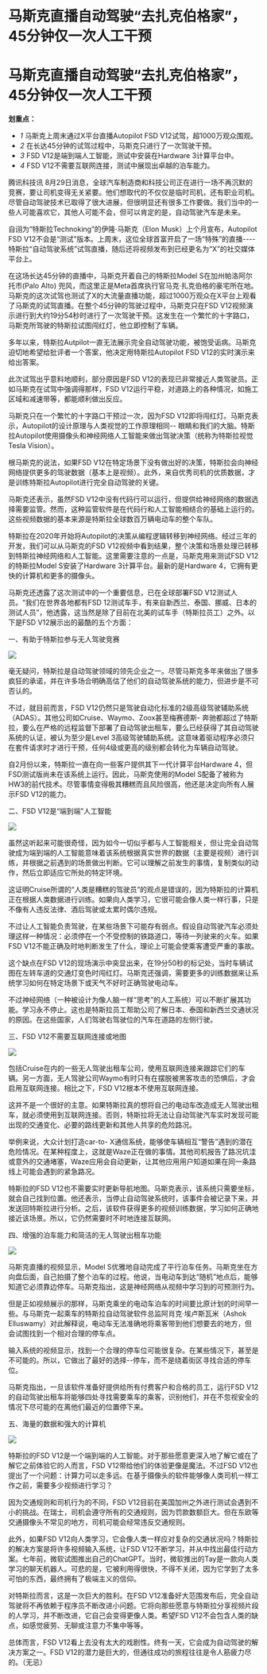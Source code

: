 # 马斯克直播自动驾驶“去扎克伯格家”，45分钟仅一次人工干预

# 马斯克直播自动驾驶“去扎克伯格家”，45分钟仅一次人工干预

**划重点：**

  * _1_ 马斯克上周末通过X平台直播Autopilot FSD V12试驾，超1000万观众围观。
  * _2_ 在长达45分钟的试驾过程中，马斯克只进行了一次驾驶干预。
  * _3_ FSD V12是端到端人工智能，测试中安装在Hardware 3计算平台中。
  * _4_ FSD V12不需要互联网连接，测试中展现出卓越的泊车能力。

腾讯科技讯
8月29日消息，全球汽车制造商和科技公司正在进行一场不再沉默的竞赛，要让司机变得无关紧要。他们想取代的不仅仅是临时司机，还有职业司机。尽管自动驾驶技术已取得了很大进展，但很明显还有很多工作要做。我们当中的一些人可能喜欢它，其他人可能不会，但可以肯定的是，自动驾驶汽车是未来。

自诩为“特斯拉Technoking”的伊隆·马斯克（Elon Musk）上个月宣布，Autopilot FSD
V12不会是“测试”版本。上周末，这位全球首富开启了一场“特殊”的直播----
特斯拉“自动驾驶系统”试驾直播，随后还将视频发布到已经更名为“X”的社交媒体平台上。

在这场长达45分钟的直播中，马斯克开着自己的特斯拉Model S在加州帕洛阿尔托市(Palo Alto)
兜风，而这里正是Meta首席执行官马克·扎克伯格的豪宅所在地。马斯克的这次试驾也测试了X的大流量直播功能，超过1000万观众在X平台上观看了马斯克的试驾直播。在整个45分钟的驾驶过程中，马斯克只在FSD
V12视频演示进行到大约19分54秒时进行了一次驾驶干预。这发生在一个繁忙的十字路口，马斯克所驾驶的特斯拉试图闯红灯，他立即控制了车辆。

多年以来，特斯拉Autpilot一直无法展示完全自动驾驶功能，被饱受诟病。马斯克迫切地希望给批评者一个答案，他决定用特斯拉Autopilot FSD
V12的实时演示来给出答案。

此次试驾出乎意料地顺利，部分原因是FSD V12的表现已非常接近人类驾驶员。正如马斯克在试驾中强调得那样，FSD
V12运行平稳，对道路上的各种情况，如施工区域和减速带等，都能顺利做出反应。

马斯克只在一个繁忙的十字路口干预过一次，因为FSD V12即将闯红灯。马斯克表示，Autopilot的设计原理与人类视觉的工作原理相同--
眼睛和我们的大脑。特斯拉Autopilot使用摄像头和神经网络人工智能来做出驾驶决策（统称为特斯拉视觉Tesla Vision）。

根马斯克的说法，如果FSD
V12在特定场景下没有做出好的决策，特斯拉会向神经网络提供更多的驾驶数据（基本上是视频）。此外，来自优秀司机的优质数据，才是训练特斯拉Autopilot进行完全自动驾驶的关键。

马斯克还表示，虽然FSD
V12中没有代码行可以运行，但提供给神经网络的数据选择需要监管。然而，这种监管软件是在代码行和人工智能相结合的基础上运行的。这些视频数据的基本来源是特斯拉全球数百万辆电动车的整个车队。

特斯拉在2020年开始将Autopilot的决策从编程逻辑转移到神经网络。经过三年的开发，我们可以从马斯克的FSD
V12视频中看到结果，整个决策和场景处理已转移到特斯拉神经网络和人工智能。这里需要注意的一点是，马斯克用来测试FSD V12的特斯拉Model
S安装了Hardware 3计算平台。最新的是Hardware 4，它拥有更快的计算机和更多的摄像头。

马斯克还透露了这次测试中的一个重要信息，已在全球部署FSD V12测试人员。“我们在世界各地都有FSD
12测试车手，有来自新西兰、泰国、挪威、日本的测试人员”，他透露，这当然是除了目前在北美的试车手（特斯拉员工）之外。以下是FSD
V12展示出的最酷的五个方面：

一、有助于特斯拉参与无人驾驶竞赛

![](https://inews.gtimg.com/news_bt/OHPnZJy4v_Fxp2TiytZk17T99rf39bEs7l6P38mB7PkBkAA/1000)

毫无疑问，特斯拉是自动驾驶领域的领先企业之一。尽管马斯克多年来做出了很多疯狂的承诺，并在许多场合明确高估了他们的自动驾驶系统的能力，但进步是不可否认的。

不过，就目前而言，FSD V12仍然只是驾驶自动化标准的2级高级驾驶辅助系统（ADAS）。其他公司如Cruise、Waymo、Zoox甚至梅赛德斯-
奔驰都超过了特斯拉，要么在严格的远程监督下部署了自动驾驶出租车，要么已经获得了其自动驾驶系统的认证，被认为至少是Level
3高级驾驶辅助系统。这意味着驱动程序必须只在套件请求时才进行干预，任何4级或更高的级别都会转化为车辆自动驾驶。

自2月份以来，特斯拉一直在向一些客户提供其下一代计算平台Hardware 4，但FSD测试版尚未在该系统上运行。因此，马斯克使用的Model
S配备了被称为HW3的前代技术。尽管事情变得极其糟糕而且风险很高，他还是决定向所有人展示FSD V12的能力。

二、FSD V12是“端到端”人工智能

![](https://inews.gtimg.com/news_bt/OuG2i-6jinnPRMREBN7SdE-t1Rjvt4zzCMVptklFfSdh0AA/1000)

虽然这听起来可能很奇怪，因为如今一切似乎都与人工智能相关，但让完全自动驾驶成为端到端的人工智能意味着该系统根据真实世界的数据（主要是视频）进行训练，并根据之前遇到的场景做出判断。它可以理解之前发生的事情，复制类似的动作，然后立即适应它所处的特定环境。

这证明Cruise所谓的“人类是糟糕的驾驶员”的观点是错误的，因为特斯拉的计算机正在根据人类数据进行训练。如果向人类学习，它很可能会像人类一样行事，只是不像有人违反法律、酒后驾驶或太累时偶尔违规。

不过让人工智能负责驾驶，在某些场景下可能存有弱点。假设自动驾驶汽车必须处理这样一种情况：必须停在一个不受控制的铁路道口，等待一列驶来的火车。如果FSD
V12不能正确及时地判断发生了什么，理论上可能会使乘客遭受严重的事故。

这个缺点在FSD
V12的现场演示中突显出来，在19分50秒的标记处，当时车辆试图在左转车道的交通灯变色时闯红灯。马斯克还强调，需要更多的训练数据来让系统学习如何在特定场景下或天气不好时正确驾驶电动车。

不过神经网络（一种被设计为像人脑一样“思考”的人工系统）可以不断扩展其功能。学习永不停止。这也是特斯拉员工帮助公司了解日本、泰国和新西兰交通状况的原因。在这些国家，人们驾驶右驾驶位的汽车在道路的左侧行驶。

三、FSD V12不需要互联网连接或地图

![](https://inews.gtimg.com/news_bt/OMPc8Z5FhwbuE_cms1GDajyUnzPvebELwS6xuIMZCaKroAA/1000)

包括Cruise在内的一些无人驾驶出租车公司，使用互联网连接来跟踪它们的车辆。另一方面，无人驾驶公司Waymo有时只有在摆脱被黑客攻击的恐惧后，才会启用互联网连接。相比之下，FSD
V12根本不使用互联网连接。

这并不是一个很好的主意。如果特斯拉真的想将自己的电动车改造成无人驾驶出租车，就必须使用到互联网连接。否则，特斯拉将无法让自动驾驶汽车实时发现可能出现的交通变化、必要的路线更新和其他人共享的危险路况。

举例来说，大众计划打造car-to-
X通信系统，能够使车辆相互“警告”遇到的潜在危险情况。在某种程度上，这就是Waze正在做的事情。其他司机报告了路况坑洼或意外的交通堵塞，Waze应用会自动更新，让其他应用用户知道如果在同一条路线上可能会遇到的紧急路况。

特斯拉的FSD
V12也不需要实时更新导航地图。马斯克表示，该系统只需要坐标，就会自己找到位置。他还表示，当停止自动驾驶系统时，该事件会被记录下来，并发送回特斯拉进行分析。之后，该软件获得更多的视频训练数据，学习如何正确地接近该场景。所以，它仍然需要时不时地连接互联网。

四、增强的泊车能力和简洁的无人驾驶出租车功能

![](https://inews.gtimg.com/news_bt/Ovl0ip_LBgnXXpeXA6L_dmP4Ne1qpXN6AMWz5UJUyalmkAA/1000)

马斯克直播的视频显示，Model
S优雅地自动完成了平行泊车任务。马斯克坐在方向盘后面，自己拍摄了整个泊车的过程。他说，当电动车到达“随机”地点后，能够知道它必须靠边停车。马斯克指出，这是神经网络从视频中学习到的可预测行为。

但是正如视频展示的那样，马斯克乘坐的电动车泊车的时间要比原计划的时间早一些。与马斯克一起乘车的特斯拉自动驾驶软件总监阿肖克·埃卢斯瓦米（Ashok
Elluswamy）对此解释说，电动车无法准确地将乘客带到他们想要去的地方，但会试图找到一个相对合理的停车点。

输入系统的视频显示，找到一个合理的停车位可能很复杂。在某些情况下，甚至是不可能的。所以，它做出了最好的选择--停车，而不是绕着街区寻找合适的停车位。

马斯克指出，一旦该软件准备好提供给所有付费客户和合格的员工，运行FSD
V12的自动驾驶出租车将能够四处寻找需要乘车的乘客，识别他们，并在不忽视安全的情况下尽可能的在离他们最近的位置停下来。

五、海量的数据和强大的计算机

![](https://inews.gtimg.com/news_bt/O9X-_AjNbrEVSGyU1o8UDVbZq5ty8P1FmuYvLlNw6HRG8AA/1000)

特斯拉的FSD V12是一个端到端的人工智能。对于那些愿意更深入地了解它或在了解它之前体验它的人而言，FSD V12带给他们的体验更像是魔法。不过FSD
V12也提出了一个问题：计算力可以走多远。在基于摄像头的软件能够像人类司机一样工作之前，需要多少视频进行学习？

因为交通规则和司机行为的不同，FSD
V12目前在美国加州之外进行测试会遇到不小的挑战。在瑞士，司机会遵守所有的交通规则，因为罚款数额巨大。但在东欧等交通摄像头不常见的地方，司机可能会经常违反交通规则。

此外，如果FSD V12向人类学习，它会像人类一样应对复杂的交通状况吗？特斯拉的解决方案是将许多视频输入系统，让FSD
V12不断学习，并从中找出最佳行动方案。七年前，微软试图推出自己的ChatGPT。当时，微软推出的Tay是一款向人类学习的聊天机器人。可悲的是，它被利用得很快，不得不关闭，因为它学到了太多可怕的东西，最终拥有了极端主义的信仰。

对特斯拉而言，这是一次巨大的胜利。在FSD
V12准备好大范围发布后，完全自动驾驶将不再依赖于程序员不断改进小问题。它将向那些愿意与特斯拉分享视频片段的人学习，并不断改进，它自己会变得更像人类。希望FSD
V12不会包含人类的缺点，如感觉疲劳、无聊或注意力不集中等等。

总体而言，FSD V12看上去没有太大的戏剧性。终有一天，它会成为自动驾驶的解决方案之一。FSD
V12的潜力是巨大的，但通往成功的旅程往往是令人筋疲力尽的。（无忌）

